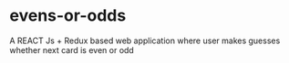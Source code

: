 # evens-or-odds
A REACT Js + Redux based web application where user makes guesses whether next card is even or odd
